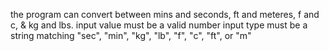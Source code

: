 the program can convert between mins and seconds, ft and meteres, f and c, & kg and lbs.
input value must be a valid number
input type must be a string matching "sec", "min", "kg", "lb", "f", "c", "ft", or "m"
